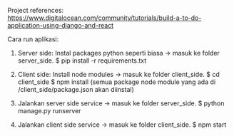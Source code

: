 Project references: https://www.digitalocean.com/community/tutorials/build-a-to-do-application-using-django-and-react

Cara run aplikasi:
1. Server side:
   Instal packages python seperti biasa -> masuk ke folder server_side.
   $ pip install -r requirements.txt
   
3. Client side:
   Install node modules -> masuk ke folder client_side.
   $ cd client_side
   $ npm install (semua package node module yang ada di /client_side/package.json akan diinstal)

5. Jalankan server side service -> masuk ke folder server_side. $ python manage.py runserver
6. Jalankan client side service -> masuk ke folder client_side. $ npm start
